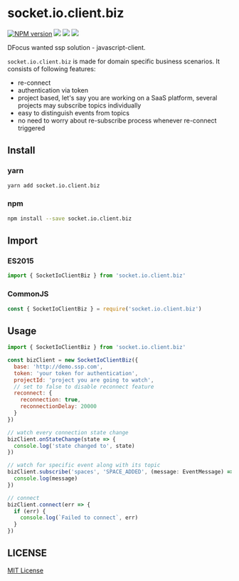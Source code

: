 # socket.io.client.biz

[![NPM version][npm-image]][npm-url]
![][david-url]
![][dt-url]
![][license-url]

DFocus wanted ssp solution - javascript-client.

`socket.io.client.biz` is made for domain specific business scenarios. It consists of following features:

- re-connect
- authentication via token
- project based, let's say you are working on a SaaS platform, several projects may subscribe topics individually
- easy to distinguish events from topics
- no need to worry about re-subscribe process whenever re-connect triggered

## Install

### yarn

```bash
yarn add socket.io.client.biz
```

### npm

```bash
npm install --save socket.io.client.biz
```

## Import

### ES2015

```javascript
import { SocketIoClientBiz } from 'socket.io.client.biz'
```

### CommonJS

```javascript
const { SocketIoClientBiz } = require('socket.io.client.biz')
```

## Usage

```javascript
import { SocketIoClientBiz } from 'socket.io.client.biz'

const bizClient = new SocketIoClientBiz({
  base: 'http://demo.ssp.com',
  token: 'your token for authentication',
  projectId: 'project you are going to watch',
  // set to false to disable reconnect feature
  reconnect: {
    reconnection: true,
    reconnectionDelay: 20000
  }
})

// watch every connection state change
bizClient.onStateChange(state => {
  console.log('state changed to', state)
})

// watch for specific event along with its topic
bizClient.subscribe('spaces', 'SPACE_ADDED', (message: EventMessage) => {
  console.log(message)
})

// connect
bizClient.connect(err => {
  if (err) {
    console.log(`Failed to connect`, err)
  }
})
```

## LICENSE

[MIT License](https://raw.githubusercontent.com/DFocusFE/socket.io.client.biz/master/LICENSE)

[npm-url]: https://npmjs.org/package/socket.io.client.biz
[npm-image]: https://badge.fury.io/js/socket.io.client.biz.png
[david-url]: https://david-dm.org/DFocusFE/socket.io.client.biz.png
[dt-url]: https://img.shields.io/npm/dt/socket.io.client.biz.svg
[license-url]: https://img.shields.io/npm/l/socket.io.client.biz.svg
